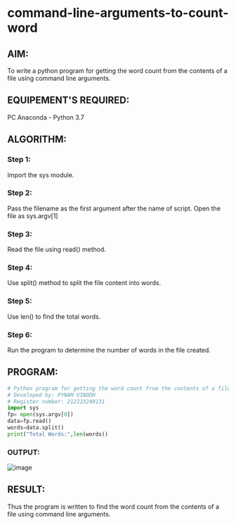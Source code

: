 # command-line-arguments-to-count-word
## AIM:
To write a python program for getting the word count from the contents of a file using command line arguments.
## EQUIPEMENT'S REQUIRED: 
PC
Anaconda - Python 3.7
## ALGORITHM: 
### Step 1:
Import the sys module.
### Step 2:
Pass the filename as the first argument after the name of script. Open the file as sys.argv[1]
### Step 3:
Read the file using read() method.
### Step 4:
Use split() method to split the file content into words.
### Step 5:
Use len() to find the total words.
### Step 6:
Run the program to determine the number of words in the file created.

## PROGRAM:
```python
# Python program for getting the word count from the contents of a file using command line arguments.
# Developed by: PYNAM VINODH
# Register number: 212223240131
import sys
fp= open(sys.argv[0])
data=fp.read()
words=data.split()
print("Total Words:",len(words))
```

### OUTPUT:
![image](https://github.com/PYNAMVINODH/command-line-arguments-to-count-word/assets/145742678/7d06b44d-a580-4b75-8aad-1a73eb014582)





## RESULT:
Thus the program is written to find the word count from the contents of a file using command line arguments.
